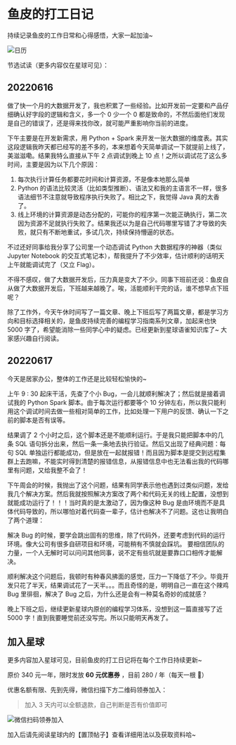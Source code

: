 # 鱼皮的打工日记

持续记录鱼皮的工作日常和心得感悟，大家一起加油~

![日历](https://xingqiu-tuchuang-1256524210.cos.ap-shanghai.myqcloud.com/1/image-20220619120651410.png)

节选试读（更多内容仅在星球可见）：



## 20220616

做了快一个月的大数据开发了，我也积累了一些经验。比如开发前一定要和产品仔细确认好字段的逻辑和含义，多一个 0 少一个 0 都是致命的，不然后面他们发现是自己的错误了，还是得来找你改，就可能严重影响你当前的进度。

下午主要是在开发新需求，用 Python + Spark 来开发一张大数据的维度表。其实这段逻辑我昨天都已经写的差不多的，本来想着今天简单调试一下就提前上线了，美滋滋嘞。结果我特么直接从下午 2 点调试到晚上 10 点！之所以调试花了这么多时间，主要是因为以下几个原因：

1. 每次执行计算任务都要花时间和计算资源，不是像本地那么简单
2. Python 的语法比较灵活（比如类型推断）、语法又和我的主语言不一样，很多语法细节不注意就导致程序执行失败了。相比之下，我觉得 Java 真的太香了。
3. 线上环境的计算资源是动态分配的，可能你的程序第一次能正确执行，第二次因为资源不足就执行失败了。结果我还以为是自己代码哪里写错了才导致的失败，就只有不断地重试，多试几次，持续保持懵逼的状态。

不过还好同事给我分享了公司里一个动态调试  Python 大数据程序的神器（类似 Jupyter Notebook 的交互式笔记本），帮我提升了不少效率，估计顺利的话明天上午就能调试完了（又立 Flag）。

不得不感叹，做了大数据开发后，压力真是变大了不少。同事下班前还说：鱼皮自从做了大数据开发后，下班越来越晚了。唉，活能顺利干完的话，谁不想早点下班呢？

除了工作外，今天午休时间写了一篇文章、晚上下班后写了两篇文章，都是学习方向和目标选择相关的，是鱼皮持续完善的编程学习指南系列文章，加起来也快 5000 字了，希望能消除一些同学心中的疑虑。已经更新到星球语雀知识库了~ 大家感兴趣自行阅读。


## 20220617


今天是居家办公，整体的工作还是比较轻松愉快的~


上午 9 : 30 起床干活，先查了个小 Bug，一会儿就顺利解决了；然后就是接着调试我的 Python Spark 脚本。由于每次运行都要等个 10 分钟左右，所以我只能利用这个调试时间去做一些相对简单的工作，比如处理一下用户的反馈、确认一下之前的脚本是否有误等。


结果调了 2 个小时之后，这个脚本还是不能顺利运行。于是我只能把脚本中的几条 SQL 语句拆分出来，然后一条一条地去执行验证。然后又出现了经典问题：每句 SQL 单独运行都能成功，但是放在一起就报错！而且因为脚本是提交到远程集群上去跑嘛，不能实时得到清楚的报错信息，从报错信息中也无法看出我的代码哪里有问题，又给我整不会了！


下午周会的时候，我抛出了这个问题，结果有同学表示他也遇到过类似问题，发给我几个解决方案。然后我就按照解决方案改了两个和代码无关的线上配置，没想到就能成功运行了！！！当时真的是太激动了，因为像这种 Bug 是由环境而不是具体代码导致的，所以哪怕对着代码查一辈子，估计也解决不了问题。这也让我明白了两个道理：


解决 Bug 的时候，要学会跳出固有的思维，除了代码外，还要考虑到代码的运行环境。像大公司有很多自研项目和环境，可能稍有不慎就会踩坑。
要相信团队的力量，一个人无解时可以问问其他同事，说不定有些坑就是要靠口口相传才能解决。


顺利解决这个问题后，我顿时有种春风拂面的感觉，压力一下降低了不少。毕竟开发只花了半天，结果调试花了一天半。。。而且奇怪的是，明明自己一直在这个辣鸡 Bug 里徘徊，解决了 Bug 之后，为什么还是会有一种莫名奇妙的成就感？


晚上下班之后，继续更新星球内原创的编程学习体系，没想到这一篇直接写了近 5000 字！直到我要睡觉前还没写完。所以只能明天再发了。


## 加入星球

更多内容加入星球可见，目前鱼皮的打工日记将在每个工作日持续更新~

原价 340 元一年，限时发放 **60 元优惠券** ，目前 280 / 年（每天一根 🍭）

优惠名额有限、先到先得，微信扫描下方二维码领券加入：

> 加入 3 天内可以全额退款，自己判断是否有价值即可

![微信扫码领券加入](https://xingqiu-tuchuang-1256524210.cos.ap-shanghai.myqcloud.com/1/%E6%98%9F%E7%90%83%E4%BC%98%E6%83%A0%E5%88%B8.png)

加入后请先阅读星球内的【置顶帖子】查看详细用法以及获取资料哈~